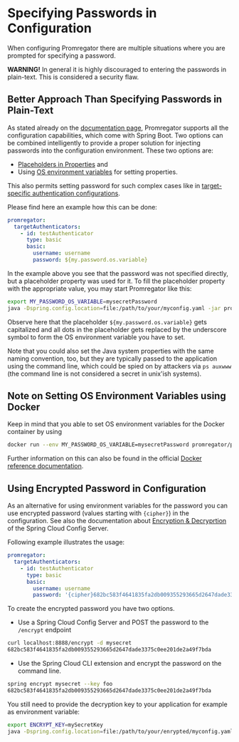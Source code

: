 # Specifying Passwords in Configuration

When configuring Promregator there are multiple situations where you are prompted for specifying a password. 

**WARNING!** In general it is highly discouraged to entering the passwords in plain-text. This is considered a security flaw.


## Better Approach Than Specifying Passwords in Plain-Text

As stated already on the [documentation page](./documentation.md), Promregator supports all the configuration capabilities, which come with Spring Boot. Two options can be combined intelligently to provide a proper solution for injecting passwords into the configuration environment. These two options are:

* [Placeholders in Properties](https://docs.spring.io/spring-boot/docs/current/reference/html/boot-features-external-config.html#boot-features-external-config-placeholders-in-properties) and
* Using [OS environment variables](https://docs.spring.io/spring-boot/docs/current/reference/html/boot-features-external-config.html#boot-features-external-config) for setting properties.

This also permits setting password for such complex cases like in [target-specific authentication configurations](./outbound-authentication.md).

Please find here an example how this can be done:

```yaml
promregator:
  targetAuthenticators:
    - id: testAuthenticator
      type: basic
      basic: 
        username: username
        password: ${my.password.os.variable}
```

In the example above you see that the password was not specified directly, but a placeholder property was used for it. To fill the placeholder property with the appropriate value, you may start Promregator like this:

```bash
export MY_PASSWORD_OS_VARIABLE=mysecretPassword
java -Dspring.config.location=file:/path/to/your/myconfig.yaml -jar promregator-0.0.1-SNAPSHOT.jar
```

Observe here that the placeholder `${my.password.os.variable}` gets capitalized and all dots in the placeholder gets replaced by the underscore symbol to form the OS environment variable you have to set.

Note that you could also set the Java system properties with the same naming convention, too, but they are typically passed to the application using the command line, which could be spied on by attackers via `ps auxwww` (the command line is not considered a secret in unix'ish systems). 


## Note on Setting OS Environment Variables using Docker
Keep in mind that you able to set OS environment variables for the Docker container by using 
```bash
docker run --env MY_PASSWORD_OS_VARIABLE=mysecretPassword promregator/promregator:0.0.1
```

Further information on this can also be found in the official [Docker reference documentation](https://docs.docker.com/engine/reference/commandline/run/#set-environment-variables--e---env---env-file).

## Using Encrypted Password in Configuration

As an alternative for using environment variables for the password you can use encrypted password (values starting with `{cipher}`) in the configuration.
See also the documentation about [Encryption & Decryprtion](http://cloud.spring.io/spring-cloud-config/spring-cloud-config.html#_encryption_and_decryption) of the Spring Cloud Config Server.

Following example illustrates the usage:

```yaml
promregator:
  targetAuthenticators:
    - id: testAuthenticator
      type: basic
      basic: 
        username: username
        password: '{cipher}682bc583f4641835fa2db009355293665d2647dade3375c0ee201de2a49f7bda'
```

To create the encrypted password you have two options. 
* Use a Spring Cloud Config Server and POST the password to the `/encrypt` endpoint
```bash
curl localhost:8888/encrypt -d mysecret
682bc583f4641835fa2db009355293665d2647dade3375c0ee201de2a49f7bda
``` 
* Use the Spring Cloud CLI extension and encrypt the password on the command line.
```bash
spring encrypt mysecret --key foo
682bc583f4641835fa2db009355293665d2647dade3375c0ee201de2a49f7bda
```

You still need to provide the decryption key to your application for example as environment variable:
```bash
export ENCRYPT_KEY=mySecretKey
java -Dspring.config.location=file:/path/to/your/enrypted/myconfig.yaml -jar promregator-0.0.1-SNAPSHOT.jar
```